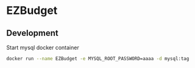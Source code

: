 # EZBudget

## Development
Start mysql docker container
```bash
docker run --name EZBudget -e MYSQL_ROOT_PASSWORD=aaaa -d mysql:tag
```